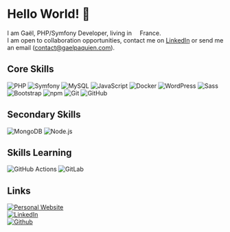 <h1>Hello World! 👋</h1>

<p>I am Gaël, PHP/Symfony Developer, living in <img src="https://cdn-icons-png.flaticon.com/512/197/197560.png" width="11"/> France.<br>
I am open to collaboration opportunities, contact me on <a href="https://www.linkedin.com/in/gaelpa/">LinkedIn</a> or send me an email (<a href="mailto:contact@gaelpaquien.com">contact@gaelpaquien.com</a>).</p>

<h2>Core Skills</h2>
<p>
  <img alt="PHP" src="https://img.shields.io/badge/PHP-777BB4?logo=php&logoColor=fff&style=flat" />
  <img alt="Symfony" src="https://img.shields.io/badge/Symfony-000?logo=symfony&logoColor=fff&style=flat" />
  <img alt="MySQL" src="https://img.shields.io/badge/MySQL-005C84?style=flat-square&logo=mysql&logoColor=white" />
  <img alt="JavaScript" src="https://img.shields.io/badge/JavaScript-F7DF1E?logo=javascript&logoColor=000&style=flat" />
  <img alt="Docker" src="https://img.shields.io/badge/Docker-2496ED?logo=docker&logoColor=fff&style=flat" />
  <img alt="WordPress" src="https://img.shields.io/badge/WordPress-21759B?logo=wordpress&logoColor=fff&style=flat" />
  <img alt="Sass" src="https://img.shields.io/badge/-Sass-CC6699?style=flat-square&logo=sass&logoColor=white" />
  <img alt="Bootstrap" src="https://img.shields.io/badge/Bootstrap-563D7C?style=flat-square&logo=bootstrap&logoColor=white" />
  <img alt="npm" src="https://img.shields.io/badge/-NPM-CB3837?style=flat-square&logo=npm&logoColor=white" />
  <img alt="Git" src="https://img.shields.io/badge/-Git-F05032?style=flat-square&logo=git&logoColor=white" />
  <img alt="GitHub" src="https://img.shields.io/badge/GitHub-181717?logo=github&logoColor=fff&style=flat" />

</p>

<h2>Secondary Skills</h2>
<p>
  <img alt="MongoDB" src="https://img.shields.io/badge/MongoDB-47A248?logo=mongodb&logoColor=fff&style=flat" />
  <img alt="Node.js" src="https://img.shields.io/badge/Node.js-393?logo=nodedotjs&logoColor=fff&style=flat" />
</p>

<h2>Skills Learning</h2>
<p>
  <img alt="GitHub Actions" src="https://img.shields.io/badge/GitHub%20Actions-2088FF?logo=githubactions&logoColor=fff&style=flat" />
  <img alt="GitLab" src="https://img.shields.io/badge/GitLab-FC6D26?logo=gitlab&logoColor=fff&style=flat" />
</p>

<h2>Links</h2>
<a href="https://www.gaelpaquien.com" target="_blank"><img alt="Personal Website" src="https://img.shields.io/badge/gaelpaquien.com%20-8A2BE2" /></a><br>
<a href="https://www.linkedin.com/in/gaelpa/" target="_blank"><img alt="LinkedIn" src="https://img.shields.io/badge/LinkedIn-0A66C2?logo=linkedin&logoColor=fff&style=flat" /></a><br>
<a href="https://github.com/Galuss1" target="_blank"><img alt="Github" src="https://img.shields.io/badge/GitHub-181717?logo=github&logoColor=fff&style=flat" /></a>


